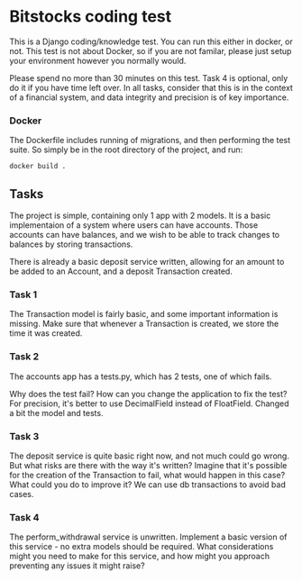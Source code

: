 # Bitstocks coding test

This is a Django coding/knowledge test.  You can run this either in docker, or not.  This test is not about Docker, so if you are not familar, please just setup your environment however you normally would.

Please spend no more than 30 minutes on this test.  Task 4 is optional, only do it if you have time left over.  In all tasks, consider that this is in the context of a financial system, and data integrity and precision is of key importance.

### Docker

The Dockerfile includes running of migrations, and then performing the test suite.  So simply be in the root directory of the project, and run:

```shell
docker build .
```

## Tasks

The project is simple, containing only 1 app with 2 models.  It is a basic implementaion of a system where users can have accounts.  Those accounts can have balances, and we wish to be able to track changes to balances by storing transactions.

There is already a basic deposit service written, allowing for an amount to be added to an Account, and a deposit Transaction created.

### Task 1

The Transaction model is fairly basic, and some important information is missing.  Make sure that whenever a Transaction is created, we store the time it was created.

### Task 2

The accounts app has a tests.py, which has 2 tests, one of which fails.

Why does the test fail?
How can you change the application to fix the test?
For precision, it's better to use DecimalField instead of FloatField. Changed a bit the model and tests.
### Task 3

The deposit service is quite basic right now, and not much could go wrong. But what risks are there with the way it's written? Imagine that it's possible for the creation of the Transaction to fail, what would happen in this case? What could you do to improve it?
We can use db transactions to avoid bad cases. 
### Task 4

The perform_withdrawal service is unwritten.  Implement a basic version of this service - no extra models should be required.  What considerations might you need to make for this service, and how might you approach preventing any issues it might raise?
